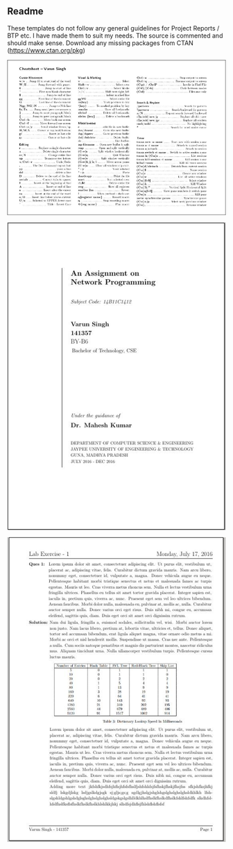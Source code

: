 

Readme
-----------
These templates do not follow any general guidelines for Project Reports / BTP etc. I have made them to suit my needs. 
The source is commented and should make sense. Download any missing packages from CTAN (https://www.ctan.org/pkg)

![Vim Cheatsheet](vc.jpg)

![Assignment Cover](Assignment.jpg)

![Lab Report](LR.jpg)
